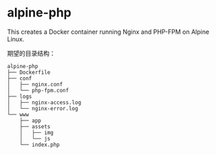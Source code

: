 # alpine-php
This creates a Docker container running Nginx and PHP-FPM on Alpine Linux.

期望的目录结构：
```
alpine-php
├── Dockerfile
├── conf
│   ├── nginx.conf
│   └── php-fpm.conf
├── logs
│   ├── nginx-access.log
│   └── nginx-error.log
└── www
    ├── app
    ├── assets
    │   ├── img
    │   └── js
    └── index.php
```
